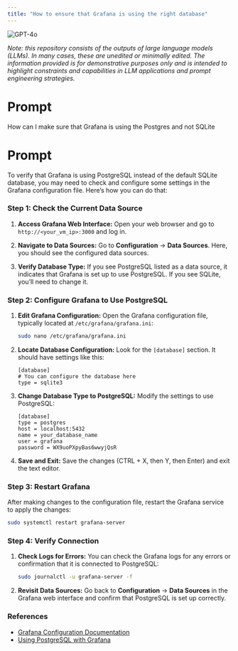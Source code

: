 ```yaml
---
title: "How to ensure that Grafana is using the right database"
---
```

![GPT-4o](https://img.shields.io/badge/GPT--4o-3333FF?style=for-the-badge&logo=openai&logoColor=white)



*Note: this repository consists of the outputs of large language models (LLMs). In many cases, these are unedited or minimally edited. The information provided is for demonstrative purposes only and is intended to highlight constraints and capabilities in LLM applications and prompt engineering strategies.*


# Prompt

How can I make sure that Grafana is using the Postgres and not SQLite

# Prompt

To verify that Grafana is using PostgreSQL instead of the default SQLite database, you may need to check and configure some settings in the Grafana configuration file. Here’s how you can do that:

### Step 1: Check the Current Data Source

1. **Access Grafana Web Interface:**
   Open your web browser and go to `http://<your_vm_ip>:3000` and log in.

2. **Navigate to Data Sources:**
   Go to **Configuration** -> **Data Sources**. Here, you should see the configured data sources.

3. **Verify Database Type:**
   If you see PostgreSQL listed as a data source, it indicates that Grafana is set up to use PostgreSQL. If you see SQLite, you’ll need to change it.

### Step 2: Configure Grafana to Use PostgreSQL

1. **Edit Grafana Configuration:**
   Open the Grafana configuration file, typically located at `/etc/grafana/grafana.ini`:
   ```bash
   sudo nano /etc/grafana/grafana.ini
   ```

2. **Locate Database Configuration:**
   Look for the `[database]` section. It should have settings like this:
   ```plaintext
   [database]
   # You can configure the database here
   type = sqlite3
   ```

3. **Change Database Type to PostgreSQL:**
   Modify the settings to use PostgreSQL:
   ```plaintext
   [database]
   type = postgres
   host = localhost:5432
   name = your_database_name
   user = grafana
   password = WX9uoPXpyBas6wwyjQsR
   ```

4. **Save and Exit:**
   Save the changes (CTRL + X, then Y, then Enter) and exit the text editor.

### Step 3: Restart Grafana

After making changes to the configuration file, restart the Grafana service to apply the changes:
```bash
sudo systemctl restart grafana-server
```

### Step 4: Verify Connection

1. **Check Logs for Errors:**
   You can check the Grafana logs for any errors or confirmation that it is connected to PostgreSQL:
   ```bash
   sudo journalctl -u grafana-server -f
   ```

2. **Revisit Data Sources:**
   Go back to **Configuration** -> **Data Sources** in the Grafana web interface and confirm that PostgreSQL is set up correctly.

### References
- [Grafana Configuration Documentation](https://grafana.com/docs/grafana/latest/administration/configuration/#database)
- [Using PostgreSQL with Grafana](https://grafana.com/docs/grafana/latest/datasources/postgres/)